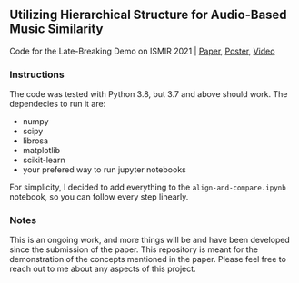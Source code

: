## Utilizing Hierarchical Structure for Audio-Based Music Similarity
Code for the Late-Breaking Demo on ISMIR 2021 | [Paper](https://archives.ismir.net/ismir2021/latebreaking/000057.pdf), [Poster](https://s3.eu-west-1.amazonaws.com/production-main-contentbucket52d4b12c-1x4mwd6yn8qjn/1c8eb7df-d463-4bc5-b33e-ac615490788c.pdf), [Video](https://youtu.be/0yJkVQqi67U)



### Instructions

The code was tested with Python 3.8, but 3.7 and above should work. The dependecies to run it are:

* numpy
* scipy
* librosa
* matplotlib
* scikit-learn
* your prefered way to run jupyter notebooks

For simplicity, I decided to add everything to the `align-and-compare.ipynb` notebook, so you can follow every step linearly.



### Notes

This is an ongoing work, and more things will be and have been developed since the submission of the paper. This repository is meant for the demonstration of the concepts mentioned in the paper. Please feel free to reach out to me about any aspects of this project.

